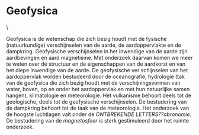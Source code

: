 # Geofysica

\

Geofysica is de wetenschap die zich bezig houdt met de fysische
(natuurkundige) verschijnselen van de aarde, de aardoppervlakte en de
dampkring. Geofysische verschijnselen in het inwendige van de aarde zijn
aardbevingen en aard magnetisme. Met onderzoek daarvan komen we meer te
weten over de structuur en de eigenschappen van de aardkorst en van het
diepe inwendige van de aarde. De geofysische ver schijnselen van het
aardoppervlak worden bestudeerd door de oceanografie, hydrologie (tak
van de geofysica die zich bezig houdt met de verschijningsvormen van
water, boven, op en onder het aardoppervlak en met hun natuurlijke samen
hangen), klimatologie en meteorologie. Het vulkanisme behoort deels tot
de geologische, deels tot de geofysische verschijnselen. De bestudering
van de dampkring behoort tot de taak van de meteorologie. Het onderzoek
van de hoogste luchtlagen valt onder de *ONTBREKENDE
LETTERS??abronomie*. De bestudering van de *magnetosfeer* is sterk
gestimuleerd door het ruimte onderzoek.
